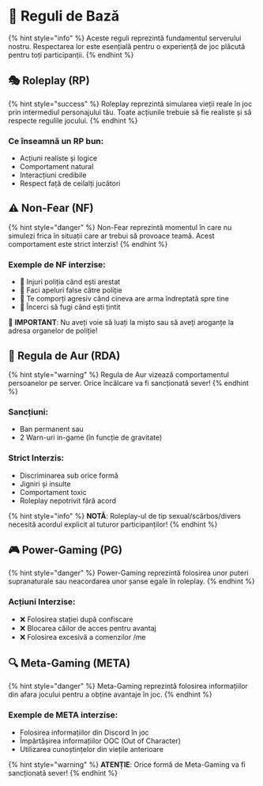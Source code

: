 # 📜 Reguli de Bază

{% hint style="info" %}
Aceste reguli reprezintă fundamentul serverului nostru. Respectarea lor este esențială pentru o experiență de joc plăcută pentru toți participanții.
{% endhint %}

## 🎭 Roleplay (RP)

{% hint style="success" %}
Roleplay reprezintă simularea vieții reale în joc prin intermediul personajului tău. Toate acțiunile trebuie să fie realiste și să respecte regulile jocului.
{% endhint %}

### Ce înseamnă un RP bun:
* Acțiuni realiste și logice
* Comportament natural
* Interacțiuni credibile
* Respect față de ceilalți jucători

## ⚠️ Non-Fear (NF)

{% hint style="danger" %}
Non-Fear reprezintă momentul în care nu simulezi frica în situații care ar trebui să provoace teamă. Acest comportament este strict interzis!
{% endhint %}

### Exemple de NF interzise:
* 🚫 Injuri poliția când ești arestat
* 🚫 Faci apeluri false către poliție
* 🚫 Te comporți agresiv când cineva are arma îndreptată spre tine
* 🚫 Încerci să fugi când ești țintit

🚫 **IMPORTANT**: Nu aveți voie să luați la mișto sau să aveți aroganțe la adresa organelor de poliție!

## 👑 Regula de Aur (RDA)

{% hint style="warning" %}
Regula de Aur vizează comportamentul persoanelor pe server. Orice încălcare va fi sancționată sever!
{% endhint %}

### Sancțiuni:
* Ban permanent sau
* 2 Warn-uri in-game (în funcție de gravitate)

### Strict Interzis:
* Discriminarea sub orice formă
* Jigniri și insulte
* Comportament toxic
* Roleplay nepotrivit fără acord

{% hint style="info" %}
**NOTĂ**: Roleplay-ul de tip sexual/scârbos/divers necesită acordul explicit al tuturor participanților!
{% endhint %}

## 🎮 Power-Gaming (PG)

{% hint style="danger" %}
Power-Gaming reprezintă folosirea unor puteri supranaturale sau neacordarea unor șanse egale în roleplay.
{% endhint %}

### Acțiuni Interzise:
* ❌ Folosirea stației după confiscare
* ❌ Blocarea căilor de acces pentru avantaj
* ❌ Folosirea excesivă a comenzilor /me

## 🔍 Meta-Gaming (META)

{% hint style="danger" %}
Meta-Gaming reprezintă folosirea informațiilor din afara jocului pentru a obține avantaje în joc.
{% endhint %}

### Exemple de META interzise:
* Folosirea informațiilor din Discord în joc
* Împărtășirea informațiilor OOC (Out of Character)
* Utilizarea cunoștințelor din viețile anterioare

{% hint style="warning" %}
**ATENȚIE**: Orice formă de Meta-Gaming va fi sancționată sever!
{% endhint %} 